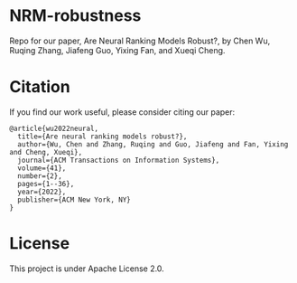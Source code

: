 # NRM-robustness
Repo for our paper, Are Neural Ranking Models Robust?, by Chen Wu, Ruqing Zhang, Jiafeng Guo, Yixing Fan, and Xueqi Cheng.


# Citation
If you find our work useful, please consider citing our paper:
```
@article{wu2022neural,
  title={Are neural ranking models robust?},
  author={Wu, Chen and Zhang, Ruqing and Guo, Jiafeng and Fan, Yixing and Cheng, Xueqi},
  journal={ACM Transactions on Information Systems},
  volume={41},
  number={2},
  pages={1--36},
  year={2022},
  publisher={ACM New York, NY}
}
```
# License
This project is under Apache License 2.0.

